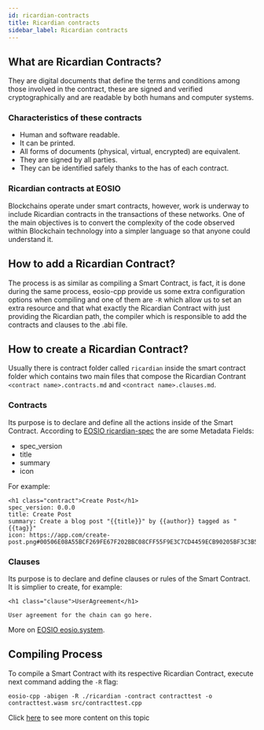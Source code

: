 ```yaml
---
id: ricardian-contracts
title: Ricardian contracts
sidebar_label: Ricardian contracts
---
```


## What are Ricardian Contracts?
They are digital documents that define the terms and conditions among those involved in the contract, these are signed and verified cryptographically and are readable by both humans and computer systems.

### Characteristics of these contracts

- Human and software readable.
- It can be printed.
- All forms of documents (physical, virtual, encrypted) are equivalent.
- They are signed by all parties.
- They can be identified safely thanks to the has of each contract.

### Ricardian contracts at EOSIO

Blockchains operate under smart contracts, however, work is underway to include Ricardian contracts in the transactions of these networks. One of the main objectives is to convert the complexity of the code observed within Blockchain technology into a simpler language so that anyone could understand it.

## How to add a Ricardian Contract?
The process is as similar as compiling a Smart Contract, is fact, it is done during the same process, eosio-cpp provide us some extra configuration options when compiling and one of them are `-R` which allow us to set an extra resource and that what exactly the Ricardian Contract with just providing the Ricardian path, the compiler which is responsible to add the contracts and clauses to the .abi file.

## How to create a Ricardian Contract?
Usually there is contract folder called `ricardian` inside the smart contract folder which contains two main files that compose the Ricardian Contrant `<contract name>.contracts.md` and `<contract name>.clauses.md`.

### Contracts
Its purpose is to declare and define all the actions inside of the Smart Contract. According to [EOSIO ricardian-spec](https://github.com/EOSIO/ricardian-spec) the are some Metadata Fields:

- spec_version
- title
- summary
- icon

For example:
```
<h1 class="contract">Create Post</h1>
spec_version: 0.0.0
title: Create Post
summary: Create a blog post "{{title}}" by {{author}} tagged as "{{tag}}"
icon: https://app.com/create-post.png#00506E08A55BCF269FE67F202BBC08CFF55F9E3C7CD4459ECB90205BF3C3B562
```

### Clauses
Its purpose is to declare and define clauses or rules of the Smart Contract. It is simplier to create, for example:

```
<h1 class="clause">UserAgreement</h1>

User agreement for the chain can go here.
```
More on [EOSIO eosio.system](https://raw.githubusercontent.com/EOSIO/eosio.contracts/master/contracts/eosio.system/ricardian/eosio.system.clauses.md).

## Compiling Process
To compile a Smart Contract with its respective Ricardian Contract, execute next command adding the `-R` flag:

```
eosio-cpp -abigen -R ./ricardian -contract contracttest -o contracttest.wasm src/contracttest.cpp
```

Click [here](https://es.cointelegraph.com/eos-101/how-eos-smart-contracts-work) to see more content on this topic